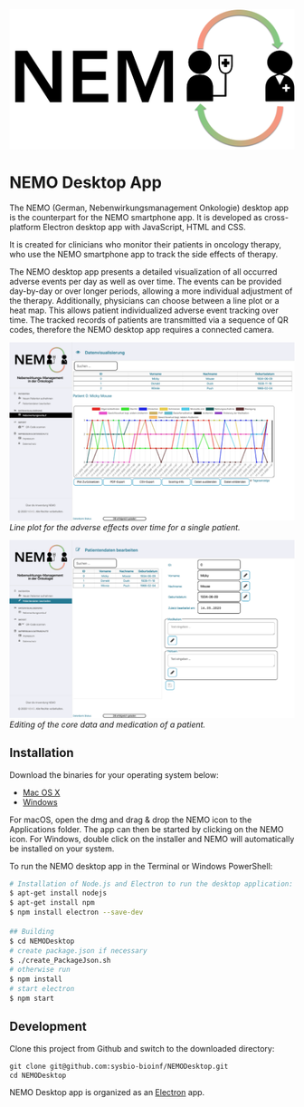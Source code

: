 ![NEMO Logo](assets/img/ZIVlogo2Coltransparent.png)

# NEMO Desktop App

The NEMO (German, Nebenwirkungsmanagement Onkologie) desktop app is the counterpart for the NEMO smartphone app. It is developed as cross-platform Electron desktop app with JavaScript, HTML and CSS.

It is created for clinicians who monitor their patients in oncology therapy, who use the NEMO smartphone app to track the side effects of therapy.

The NEMO desktop app presents a detailed visualization of all occurred adverse events per day as well as over time. The events can be provided day-by-day or over longer periods, allowing a more individual adjustment of the therapy. Additionally, physicians can choose between a line plot or a heat map. This allows patient individualized adverse event tracking over time. 
The tracked records of patients are transmitted via a sequence of QR codes, therefore the NEMO desktop app requires a connected camera.

![Data Visualization](screenshots/visualisation.png)
*Line plot for the adverse effects over time for a single patient.*

![Edit Patient](screenshots/editpatient.png)
*Editing of the core data and medication of a patient.*


## Installation

Download the binaries for your operating system below:
* [Mac OS X](https://github.com/sysbio-bioinf/NEMODesktop/binaries/mac/NEMO.dmg)
* [Windows](https://github.com/sysbio-bioinf/NEMODesktop/binaries/win/NEMO-1.0.0-setup.exe)

For macOS, open the dmg and drag & drop the NEMO icon to the Applications folder. The app can then be started by clicking on the NEMO icon.
For Windows, double click on the installer and NEMO will automatically be installed on your system. 

To run the NEMO desktop app in the Terminal or Windows PowerShell:
```bash
# Installation of Node.js and Electron to run the desktop application:
$ apt-get install nodejs
$ apt-get install npm
$ npm install electron --save-dev

## Building
$ cd NEMODesktop
# create package.json if necessary
$ ./create_PackageJson.sh 
# otherwise run
$ npm install
# start electron
$ npm start
```


## Development

Clone this project from Github and switch to the downloaded directory:
```halb 
git clone git@github.com:sysbio-bioinf/NEMODesktop.git
cd NEMODesktop
```

NEMO Desktop app is organized as an [Electron](https://www.electronjs.org/) app.
